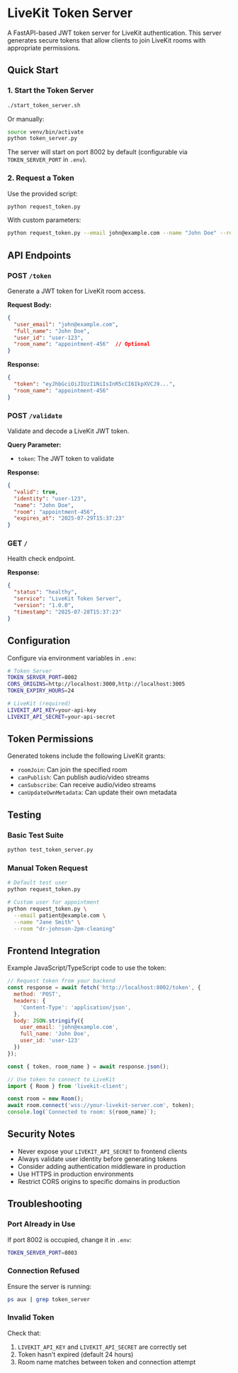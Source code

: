 # LiveKit Token Server

A FastAPI-based JWT token server for LiveKit authentication. This server generates secure tokens that allow clients to join LiveKit rooms with appropriate permissions.

## Quick Start

### 1. Start the Token Server
```bash
./start_token_server.sh
```

Or manually:
```bash
source venv/bin/activate
python token_server.py
```

The server will start on port 8002 by default (configurable via `TOKEN_SERVER_PORT` in `.env`).

### 2. Request a Token

Use the provided script:
```bash
python request_token.py
```

With custom parameters:
```bash
python request_token.py --email john@example.com --name "John Doe" --room "appointment-123"
```

## API Endpoints

### POST `/token`
Generate a JWT token for LiveKit room access.

**Request Body:**
```json
{
  "user_email": "john@example.com",
  "full_name": "John Doe",
  "user_id": "user-123",
  "room_name": "appointment-456"  // Optional
}
```

**Response:**
```json
{
  "token": "eyJhbGciOiJIUzI1NiIsInR5cCI6IkpXVCJ9...",
  "room_name": "appointment-456"
}
```

### POST `/validate`
Validate and decode a LiveKit JWT token.

**Query Parameter:**
- `token`: The JWT token to validate

**Response:**
```json
{
  "valid": true,
  "identity": "user-123",
  "name": "John Doe",
  "room": "appointment-456",
  "expires_at": "2025-07-29T15:37:23"
}
```

### GET `/`
Health check endpoint.

**Response:**
```json
{
  "status": "healthy",
  "service": "LiveKit Token Server",
  "version": "1.0.0",
  "timestamp": "2025-07-28T15:37:23"
}
```

## Configuration

Configure via environment variables in `.env`:

```bash
# Token Server
TOKEN_SERVER_PORT=8002
CORS_ORIGINS=http://localhost:3000,http://localhost:3005
TOKEN_EXPIRY_HOURS=24

# LiveKit (required)
LIVEKIT_API_KEY=your-api-key
LIVEKIT_API_SECRET=your-api-secret
```

## Token Permissions

Generated tokens include the following LiveKit grants:
- `roomJoin`: Can join the specified room
- `canPublish`: Can publish audio/video streams
- `canSubscribe`: Can receive audio/video streams
- `canUpdateOwnMetadata`: Can update their own metadata

## Testing

### Basic Test Suite
```bash
python test_token_server.py
```

### Manual Token Request
```bash
# Default test user
python request_token.py

# Custom user for appointment
python request_token.py \
  --email patient@example.com \
  --name "Jane Smith" \
  --room "dr-johnson-2pm-cleaning"
```

## Frontend Integration

Example JavaScript/TypeScript code to use the token:

```javascript
// Request token from your backend
const response = await fetch('http://localhost:8002/token', {
  method: 'POST',
  headers: {
    'Content-Type': 'application/json',
  },
  body: JSON.stringify({
    user_email: 'john@example.com',
    full_name: 'John Doe',
    user_id: 'user-123'
  })
});

const { token, room_name } = await response.json();

// Use token to connect to LiveKit
import { Room } from 'livekit-client';

const room = new Room();
await room.connect('wss://your-livekit-server.com', token);
console.log(`Connected to room: ${room_name}`);
```

## Security Notes

- Never expose your `LIVEKIT_API_SECRET` to frontend clients
- Always validate user identity before generating tokens
- Consider adding authentication middleware in production
- Use HTTPS in production environments
- Restrict CORS origins to specific domains in production

## Troubleshooting

### Port Already in Use
If port 8002 is occupied, change it in `.env`:
```bash
TOKEN_SERVER_PORT=8003
```

### Connection Refused
Ensure the server is running:
```bash
ps aux | grep token_server
```

### Invalid Token
Check that:
1. `LIVEKIT_API_KEY` and `LIVEKIT_API_SECRET` are correctly set
2. Token hasn't expired (default 24 hours)
3. Room name matches between token and connection attempt